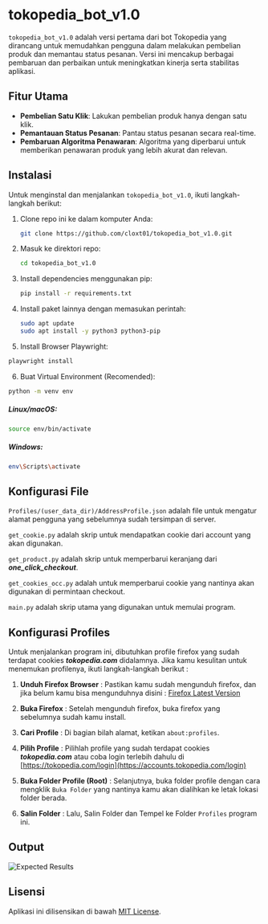 # tokopedia_bot_v1.0

`tokopedia_bot_v1.0` adalah versi pertama dari bot Tokopedia yang dirancang untuk memudahkan pengguna dalam melakukan pembelian produk dan memantau status pesanan. Versi ini mencakup berbagai pembaruan dan perbaikan untuk meningkatkan kinerja serta stabilitas aplikasi.

## Fitur Utama

- **Pembelian Satu Klik**: Lakukan pembelian produk hanya dengan satu klik.
- **Pemantauan Status Pesanan**: Pantau status pesanan secara real-time.
- **Pembaruan Algoritma Penawaran**: Algoritma yang diperbarui untuk memberikan penawaran produk yang lebih akurat dan relevan.

## Instalasi

Untuk menginstal dan menjalankan `tokopedia_bot_v1.0`, ikuti langkah-langkah berikut:

1. Clone repo ini ke dalam komputer Anda:

    ```bash
    git clone https://github.com/cloxt01/tokopedia_bot_v1.0.git
    ```

2. Masuk ke direktori repo:

    ```bash
    cd tokopedia_bot_v1.0
    ```

3. Install dependencies menggunakan pip:

    ```bash
    pip install -r requirements.txt
    ```

4. Install paket lainnya dengan memasukan perintah:

   ```bash
   sudo apt update
   sudo apt install -y python3 python3-pip
   ```

5. Install Browser Playwright:
   
  ```bash
  playwright install
  ```

6. Buat Virtual Environment (Recomended):

  ```bash
  python -m venv env
  ```
  
  ##### Linux/macOS:
  
  ```bash
  source env/bin/activate
  ```
  ##### Windows:
  
  ```bash
  env\Scripts\activate
  ```

## Konfigurasi File

`Profiles/(user_data_dir)/AddressProfile.json` adalah file untuk mengatur alamat pengguna yang sebelumnya sudah tersimpan di server.

`get_cookie.py` adalah skrip untuk mendapatkan cookie dari account yang akan digunakan.

`get_product.py` adalah skrip untuk memperbarui keranjang dari ***one_click_checkout***.

`get_cookies_occ.py` adalah untuk memperbarui cookie yang nantinya akan digunakan di permintaan checkout.

`main.py` adalah skrip utama yang digunakan untuk memulai program.

## Konfigurasi Profiles

Untuk menjalankan program ini, dibutuhkan profile firefox yang sudah terdapat cookies ***tokopedia.com*** didalamnya.
Jika kamu kesulitan untuk menemukan profilenya, ikuti langkah-langkah berikut :

1. **Unduh Firefox Browser** : Pastikan kamu sudah mengunduh firefox, dan jika belum kamu bisa mengunduhnya disini : [Firefox Latest Version](https://www.mozilla.org/firefox/download/thanks/)

2. **Buka Firefox** : Setelah mengunduh firefox, buka firefox yang sebelumnya sudah kamu install.

3. **Cari Profile** : Di bagian bilah alamat, ketikan `about:profiles`.

4. **Pilih Profile** : Pilihlah profile yang sudah terdapat cookies ***tokopedia.com*** atau coba login terlebih dahulu di [https://tokopedia.com/login](https://accounts.tokopedia.com/login)

5. **Buka Folder Profile (Root)** : Selanjutnya, buka folder profile dengan cara mengklik `Buka Folder` yang nantinya kamu akan dialihkan ke letak lokasi folder berada.

6. **Salin Folder** : Lalu, Salin Folder dan Tempel ke Folder `Profiles` program ini.

## Output
![Expected Results](https://drive.google.com/uc?export=view&id=1E8tTBcPxPaWs0FRbQMT66qjdFa414e-b)

## Lisensi

Aplikasi ini dilisensikan di bawah [MIT License](LICENSE).
